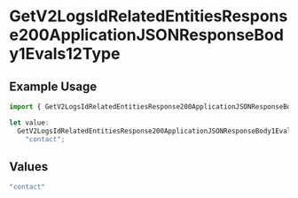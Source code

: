 # GetV2LogsIdRelatedEntitiesResponse200ApplicationJSONResponseBody1Evals12Type

## Example Usage

```typescript
import { GetV2LogsIdRelatedEntitiesResponse200ApplicationJSONResponseBody1Evals12Type } from "orq-poc-typescript-multi-env-version/models/operations";

let value:
  GetV2LogsIdRelatedEntitiesResponse200ApplicationJSONResponseBody1Evals12Type =
    "contact";
```

## Values

```typescript
"contact"
```